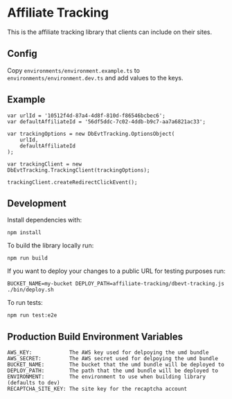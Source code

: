 # Affiliate Tracking

This is the affiliate tracking library that clients can include on their sites.

## Config

Copy `environments/environment.example.ts` to `environments/environment.dev.ts` and add values to the keys.

## Example

```
var urlId = '10512f4d-87a4-4d8f-810d-f86546bcbec6';
var defaultAffiliateId = '56df5ddc-7c02-4ddb-b9c7-aa7a6821ac33';

var trackingOptions = new DbEvtTracking.OptionsObject(
    urlId,
    defaultAffiliateId
);

var trackingClient = new DbEvtTracking.TrackingClient(trackingOptions);

trackingClient.createRedirectClickEvent();
```

## Development

Install dependencies with:

```
npm install
```

To build the library locally run:

```
npm run build
```

If you want to deploy your changes to a public URL for testing purposes run:

```
BUCKET_NAME=my-bucket DEPLOY_PATH=affiliate-tracking/dbevt-tracking.js ./bin/deploy.sh
```

To run tests:

```
npm run test:e2e
```

## Production Build Environment Variables

```
AWS_KEY:            The AWS key used for delpoying the umd bundle
AWS_SECRET:         The AWS secret used for delpoying the umd bundle
BUCKET_NAME:        The bucket that the umd bundle will be deployed to
DEPLOY_PATH:        The path that the umd bundle will be deployed to
ENVIRONMENT:        The environment to use when building library (defaults to dev)
RECAPTCHA_SITE_KEY: The site key for the recaptcha account
```
